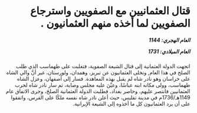 <h1 dir="rtl">قتال العثمانيين مع الصفويين واسترجاع الصفويين لما أخذه منهم العثمانيون .</h1>

<h5 dir="rtl">العام الهجري:  1144

العام الميلادي: 1731

</h5>

<p dir="rtl">اتجهت الدولة العثمانية إلى قتال الشيعة الصفوية، فتغلبت على طهماسب الذي طلب الصلح في هذا العام, وتخلى العثمانيون عن تبريز، وهمدان، ولورستان، غير أنَّ والي الشاه على خراسان وهو نادر شاه لم يقبل بهذه المعاهدة. فسار إلى أصفهان، وعزل الشاه طهماسب، وولى مكانه ابنه عباسًا، وعيَّنَ عليه مجلس وصاية، ثم سار نادر شاه لحرب العثمانيين فانتصر عليهم، وحاصر بغداد، فطلبت الدولة العثمانية الصلحَ، وجرى الاتفاق عام 1149هـ/1736م في مدينة تفليس، حيث أعلن نادر شاه نفسه ملكًا على الفرس، واتفقوا على أن يرد العثمانيون كل ما أخذوه إلى الشيعة الإيرانية.</p></br>
